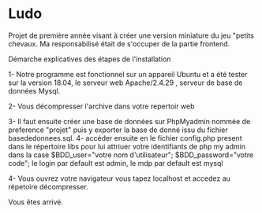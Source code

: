 # Ludo
Projet de première année visant à créer une version miniature du jeu "petits chevaux. Ma responsabilisé était de s'occuper de la partie frontend.



Démarche explicatives des étapes de l'installation


1- Notre programme est fonctionnel sur un appareil Ubuntu et a été tester sur la version  18.04, le serveur web Apache/2.4.29 , serveur de base de données Mysql.

2- Vous décompresser l'archive dans votre repertoir web

3- Il faut ensuite créer une base de données sur PhpMyadmin nommée de preference "projet" puis y exporter la base de donné issu du fichier basededonnees.sql.
4- accéder ensuite en le fichier config.php present dans le répertoire libs pour lui attriuer votre identifiants de php my admin dans la case $BDD_user="votre nom d'utilisateur";
$BDD_password="votre code";
le login par default est admin, le mdp par default est mysql

4- Vous ouvrez votre navigateur vous tapez localhost et accedez au répetoire décompresser.

Vous  êtes arrivé.

